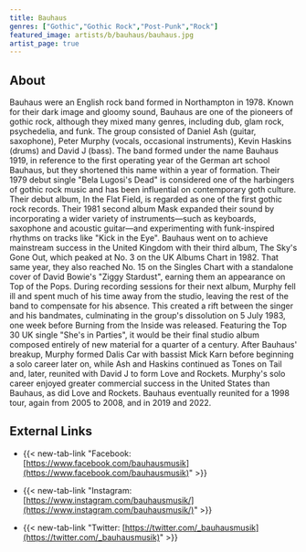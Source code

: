 ```yaml
---
title: Bauhaus
genres: ["Gothic","Gothic Rock","Post-Punk","Rock"]
featured_image: artists/b/bauhaus/bauhaus.jpg
artist_page: true
---
```

## About

Bauhaus were an English rock band formed in Northampton in 1978. Known for their dark image and gloomy sound, Bauhaus are one of the pioneers of gothic rock, although they mixed many genres, including dub, glam rock, psychedelia, and funk. The group consisted of Daniel Ash (guitar, saxophone), Peter Murphy (vocals, occasional instruments), Kevin Haskins (drums) and David J (bass).
The band formed under the name Bauhaus 1919, in reference to the first operating year of the German art school Bauhaus, but they shortened this name within a year of formation. Their 1979 debut single "Bela Lugosi's Dead" is considered one of the harbingers of gothic rock music and has been influential on contemporary goth culture. Their debut album, In the Flat Field, is regarded as one of the first gothic rock records. Their 1981 second album Mask expanded their sound by incorporating a wider variety of instruments—such as keyboards, saxophone and acoustic guitar—and experimenting with funk-inspired rhythms on tracks like "Kick in the Eye". Bauhaus went on to achieve mainstream success in the United Kingdom with their third album, The Sky's Gone Out, which peaked at No. 3 on the UK Albums Chart in 1982. That same year, they also reached No. 15 on the Singles Chart with a standalone cover of David Bowie's "Ziggy Stardust", earning them an appearance on Top of the Pops. During recording sessions for their next album, Murphy fell ill and spent much of his time away from the studio, leaving the rest of the band to compensate for his absence. This created a rift between the singer and his bandmates, culminating in the group's dissolution on 5 July 1983, one week before Burning from the Inside was released. Featuring the Top 30 UK single "She's in Parties", it would be their final studio album composed entirely of new material for a quarter of a century.
After Bauhaus' breakup, Murphy formed Dalis Car with bassist Mick Karn before beginning a solo career later on, while Ash and Haskins continued as Tones on Tail and, later, reunited with David J to form Love and Rockets. Murphy's solo career enjoyed greater commercial success in the United States than Bauhaus, as did Love and Rockets. Bauhaus eventually reunited for a 1998 tour, again from 2005 to 2008, and in 2019 and 2022.

## External Links

- {{< new-tab-link "Facebook: [https://www.facebook.com/bauhausmusik](https://www.facebook.com/bauhausmusik)" >}}

- {{< new-tab-link "Instagram: [https://www.instagram.com/bauhausmusik/](https://www.instagram.com/bauhausmusik/)" >}}

- {{< new-tab-link "Twitter: [https://twitter.com/_bauhausmusik](https://twitter.com/_bauhausmusik)" >}}


